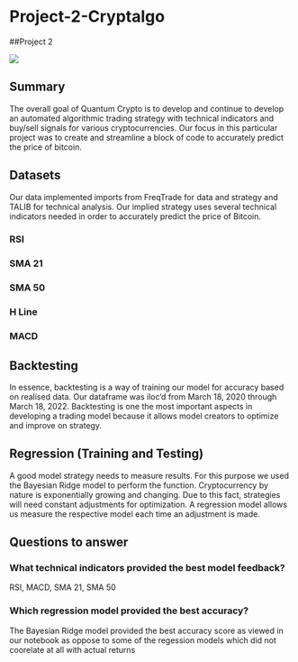 # Project-2-Cryptalgo
##Project 2

![](https://www.bitcoinmarketjournal.com/wp-content/uploads/2019/10/algorithmic-trading-strategies.jpg)


## Summary

The overall goal of Quantum Crypto is to develop and continue to develop an automated algorithmic trading strategy with technical indicators and buy/sell signals for various cryptocurrencies. Our focus in this particular project was to create and streamline a block of code to accurately predict the price of bitcoin.

## Datasets

Our data implemented imports from FreqTrade for data and strategy and TALIB for technical analysis.
Our implied strategy uses several technical indicators needed in order to accurately predict the price of Bitcoin.
 ### RSI
 ### SMA 21
 ### SMA 50
 ### H Line
 ### MACD
  
## Backtesting
In essence, backtesting is a way of training our model for accuracy based on realised data. Our dataframe was iloc’d from March 18, 2020 through March 18, 2022. Backtesting is one the most important aspects in developing a trading model because it allows model creators to optimize and improve on strategy.

## Regression (Training and Testing)

A good model strategy needs to measure results. For this purpose we used the Bayesian Ridge model to perform the function. Cryptocurrency by nature is exponentially growing and changing. Due to this fact, strategies will need constant adjustments for optimization. A regression model allows us measure the respective model each time an adjustment is made.

## Questions to answer

### What technical indicators provided the best model feedback?
RSI, MACD, SMA 21, SMA 50

### Which regression model provided the best accuracy?
The Bayesian Ridge model provided the best accuracy score as viewed in our notebook as oppose to some of the regession models which did not coorelate at all with actual returns

